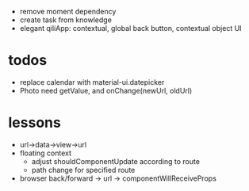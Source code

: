 * remove moment dependency
* create task from knowledge
* elegant qiliApp: contextual, global back button, contextual object UI

todos
=====
* replace calendar with material-ui.datepicker
* Photo need getValue, and onChange(newUrl, oldUrl)

lessons
=======
* url->data->view->url
* floating context
	* adjust shouldComponentUpdate according to route
	* path change for specified route
* browser back/forward -> url -> componentWillReceiveProps